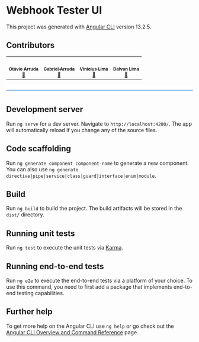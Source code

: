 # Webhook Tester UI

This project was generated with [Angular CLI](https://github.com/angular/angular-cli) version 13.2.5.

## Contributors

<div align="center">
    <table>
        <tr>
            <td align="center">
                <img style="border-radius: 50%;" src="https://github.com/OtavioArruda.png?size=200" width="120px;" alt=""/>
                <br/><sub><b>Otávio Arruda</b></sub></a><br/>
                <a href="https://barradev.com.br/" title="/Dev">🚀</a>
            </td>
            <td align="center">
                <a href="https://github.com/gabriel-arrvda">
                    <img style="border-radius: 50%;" src="https://github.com/gabriel-arrvda.png?size=200" width="120px;" alt=""/>
                    <br/><sub><b>Gabriel Arruda</b></sub></a><br/>
                </a>
                <a href="https://barradev.com.br/" title="/Dev">🚀</a>
            </td>
            <td align="center">
                <a href="https://github.com/vinicius-lima-melo">
                  <img style="border-radius: 50%;" src="https://github.com/Vinicius-Lima-Melo.png?size=200" width="120px;" alt=""/>
                  <br/><sub><b>Vinicius Lima</b></sub></a><br/>
                  <a href="https://barradev.com.br/" title="/Dev">🚀</a>
            </td>
            <td align="center">
                <img style="border-radius: 50%;" src="https://github.com/dalvan-lima.png?size=200" width="120px;" alt=""/>
                <br/><sub><b>Dalvan Lima</b></sub></a><br/>
                <a href="https://barradev.com.br/" title="/Dev">🚀</a>
            </td>
        </tr>
    </table>
</div>

![divider](./w3tec-divider.png)

## Development server

Run `ng serve` for a dev server. Navigate to `http://localhost:4200/`. The app will automatically reload if you change any of the source files.

## Code scaffolding

Run `ng generate component component-name` to generate a new component. You can also use `ng generate directive|pipe|service|class|guard|interface|enum|module`.

## Build

Run `ng build` to build the project. The build artifacts will be stored in the `dist/` directory.

## Running unit tests

Run `ng test` to execute the unit tests via [Karma](https://karma-runner.github.io).

## Running end-to-end tests

Run `ng e2e` to execute the end-to-end tests via a platform of your choice. To use this command, you need to first add a package that implements end-to-end testing capabilities.

## Further help

To get more help on the Angular CLI use `ng help` or go check out the [Angular CLI Overview and Command Reference](https://angular.io/cli) page.
